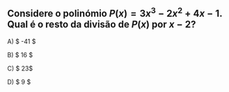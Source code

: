 ## Considere o polinómio $P(x) = 3x^3 - 2x^2 + 4x - 1$. Qual é o resto da divisão de $P(x)$ por $x - 2$?

A) $ -41 $ 

B) $ 16 $

C) $ 23$

D) $ 9 $ 

